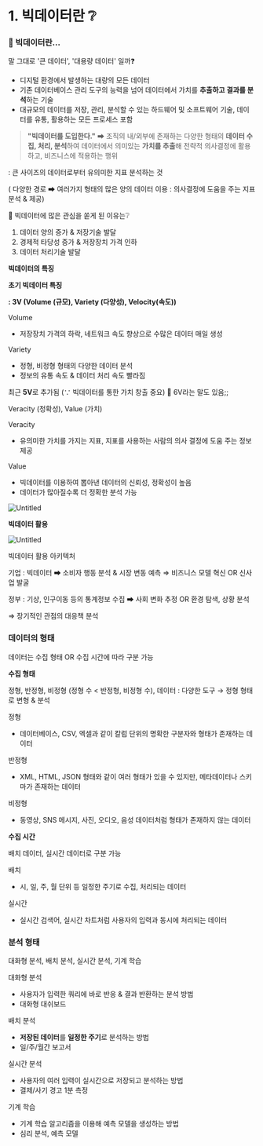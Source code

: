 # 1. 빅데이터란 ❔ 

### 🤔 빅데이터란...

말 그대로 '큰 데이터', '대용량 데이터' 일까❓

- 디지털 환경에서 발생하는 대량의 모든 데이터
- 기존 데이터베이스 관리 도구의 능력을 넘어 데이터에서 가치를 **추출하고 결과를 분석**하는 기술
- 대규모의 데이터를 저장, 관리, 분석할 수 있는 하드웨어 및 소프트웨어 기술, 데이터를 유통, 활용하는 모든 프로세스 포함

> **"빅데이터를 도입한다."** ➡ 조직의 내/외부에 존재하는 다양한 형태의 **데이터 수집, 처리, 분석**하여 데이터에서 의미있는 **가치를 추출**해 전략적 의사결정에 활용하고, 비즈니스에 적용하는 행위

: 큰 사이즈의 데이터로부터 유의미한 지표 분석하는 것

( 다양한 경로 ➡ 여러가지 형태의 많은 양의 데이터 이용 : 의사결정에 도움을 주는 지표 분석 & 제공)

💬 빅데이터에 많은 관심을 쏟게 된 이유는❔

1. 데이터 양의 증가 & 저장기술 발달
2. 경제적 타당성 증가 & 저장장치 가격 인하
3. 데이터 처리기술 발달

**빅데이터의 특징**

**초기 빅데이터 특징**

**: 3V (Volume (규모), Variety (다양성), Velocity(속도))**

Volume

- 저장장치 가격의 하락, 네트워크 속도 향상으로 수많은 데이터 매일 생성

Variety

- 정형, 비정형 형태의 다양한 데이터 분석
- 정보의 유통 속도 & 데이터 처리 속도 빨라짐

최근 **5V**로 추가됨 (∵ 빅데이터를 통한 가치 창출 중요) 💬 6V라는 말도 있음;;

Veracity (정확성), Value (가치)

Veracity

- 유의미한 가치를 가지는 지표, 지표를 사용하는 사람의 의사 결정에 도움 주는 정보 제공

Value

- 빅데이터를 이용하여 뽑아낸 데이터의 신뢰성, 정확성이 높음
- 데이터가 많아질수록 더 정확한 분석 가능

![Untitled](https://s3-us-west-2.amazonaws.com/secure.notion-static.com/11ca79e7-41b8-4d77-8ff6-f8bd64bac2aa/Untitled.png)

**빅데이터 활용**

![Untitled](https://s3-us-west-2.amazonaws.com/secure.notion-static.com/f572781e-c36b-459f-9d58-0a83b97a19fb/Untitled.png)

빅데이터 활용 아키텍처

기업 : 빅데이터 ➡ 소비자 행동 분석 & 시장 변동 예측 ⇒ 비즈니스 모델 혁신 OR 신사업 발굴

정부 : 기상, 인구이동 등의 통계정보 수집 ➡ 사회 변화 추정 OR 환경 탐색, 상황 분석

⇒ 장기적인 관점의 대응책 분석



### 데이터의 형태

데이터는 수집 형태 OR 수집 시간에 따라 구분 가능

**수집 형태**

정형, 반정형, 비정형 (정형 수 < 반정형, 비정형 수), 데이터 : 다양한 도구 → 정형 형태로 변형 & 분석

정형

- 데이터베이스, CSV, 엑셀과 같이 칼럼 단위의 명확한 구분자와 형태가 존재하는 데이터

반정형

- XML, HTML, JSON 형태와 같이 여러 형태가 있을 수 있지만, 메타데이터나 스키마가 존재하는 데이터

비정형

- 동영상, SNS 메시지, 사진, 오디오, 음성 데이터처럼 형태가 존재하지 않는 데이터

**수집 시간**

배치 데이터, 실시간 데이터로 구분 가능

배치

- 시, 일, 주, 월 단위 등 일정한 주기로 수집, 처리되는 데이터

실시간

- 실시간 검색어, 실시간 차트처럼 사용자의 입력과 동시에 처리되는 데이터

  

### 분석 형태

대화형 분석, 배치 분석, 실시간 분석, 기계 학습

대화형 분석

- 사용자가 입력한 쿼리에 바로 반응 & 결과 반환하는 분석 방법
- 대화형 대쉬보드

배치 분석

- **저장된 데이터**를 **일정한 주기**로 분석하는 방법
- 일/주/월간 보고서

실시간 분석

- 사용자의 여러 입력이 실시간으로 저장되고 분석하는 방법
- 결제/사기 경고 1분 측정

기계 학습

- 기계 학습 알고리즘을 이용해 예측 모델을 생성하는 방법
- 심리 분석, 예측 모델